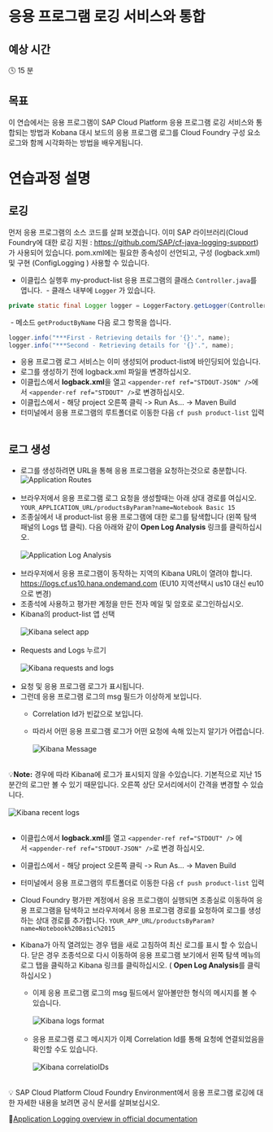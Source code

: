 # 응용 프로그램 로깅 서비스와 통합

## 예상 시간

:clock4: 15 분

## 목표

이 연습에서는 응용 프로그램이 SAP Cloud Platform 응용 프로그램 로깅 서비스와 통합되는 방법과 Kobana 대시 보드의 응용 프로그램 로그를 Cloud Foundry 구성 요소 로그와 함께 시각화하는 방법을 배우게됩니다.


# 연습과정 설명


## 로깅
먼저 응용 프로그램의 소스 코드를 살펴 보겠습니다. 이미 SAP 라이브러리(Cloud Foundry에 대한 로깅 지원 : https://github.com/SAP/cf-java-logging-support)가 사용되어 있습니다. pom.xml에는 필요한 종속성이 선언되고, 구성 (logback.xml) 및 구현 (ConfigLogging ) 사용할 수 있습니다.

* 이클립스 실행후 my-product-list 응용 프로그램의 클래스 `Controller.java`를 엽니다.
  - 클래스 내부에 `Logger` 가 있습니다.
```java
private static final Logger logger = LoggerFactory.getLogger(Controller.class);
```

  - 메소드 `getProductByName` 다음 로그 항목을 씁니다.
  ```java
  logger.info("***First - Retrieving details for '{}'.", name);
  logger.info("***Second - Retrieving details for '{}'.", name);
  ```
* 응용 프로그램 로그 서비스는 이미 생성되어 product-list에 바인딩되어 있습니다.
* 로그를 생성하기 전에 logback.xml 파일을 변경하십시오.
* 이클립스에서 **logback.xml**을 열고 `<appender-ref ref="STDOUT-JSON" />`에서 `<appender-ref ref="STDOUT" />`로 변경하십시오.
* 이클립스에서 - 해당 project 오른쪽 클릭 -> Run As... -> Maven Build
* 터미널에서 응용 프로그램의 루트폴더로 이동한 다음 `cf push product-list` 입력
<br><br>

## 로그 생성
* 로그를 생성하려면 URL을 통해 응용 프로그램을 요청하는것으로 충분합니다.
![Application Routes](/img/application_routes_cockpit.png?raw=true)
<br><br>
* 브라우저에서 응용 프로그램 로그 요청을 생성할때는 아래 상대 경로를 여십시오.
`YOUR_APPLICATION_URL/productsByParam?name=Notebook Basic 15`
* 조종실에서 내 product-list 응용 프로그램에 대한 로그를 탐색합니다 (왼쪽 탐색 패널의 Logs 탭 클릭). 다음 아래와 같이 **Open Log Analysis** 링크를 클릭하십시오.
<br><br>
![Application Log Analysis](/img/cockpit_open_log_analysis.png?raw=true)
<br><br>
* 브라우저에서 응용 프로그램이 동작하는 지역의 Kibana URL이 열려야 합니다. https://logs.cf.us10.hana.ondemand.com (EU10 지역선택시 us10 대신 eu10 으로 변경)
* 조종석에 사용하고 평가판 계정을 만든 전자 메일 및 암호로 로그인하십시오.
* Kibana의 product-list 앱 선택
<br><br>
![Kibana select app](/img/kibana_product_list_app.png?raw=true)
<br><br>
* Requests and Logs 누르기
<br><br>
![Kibana requests and logs](/img/kibana_requests_logs.png?raw=true)
<br><br>
* 요청 및 응용 프로그램 로그가 표시됩니다.
* 그런데 응용 프로그램 로그의 msg 필드가 이상하게 보입니다.
  
  * Correlation Id가 빈값으로 보입니다.
  
  * 따라서 어떤 응용 프로그램 로그가 어떤 요청에 속해 있는지 알기가 어렵습니다. 
  <br><br>
  ![Kibana Message](/img/kibana_msg_no_correlationid.png?raw=tru)
  <br><br>

:bulb:**Note:** 경우에 따라 Kibana에 로그가 표시되지 않을 수있습니다. 기본적으로 지난 15 분간의 로그만 볼 수 있기 때문입니다. 오른쪽 상단 모서리에서이 간격을 변경할 수 있습니다. 
<br><br>
![Kibana recent logs](/img/kibana_recent_logs.png?raw=true)
<br><br>

* 이클립스에서 **logback.xml**를 열고 `<appender-ref ref="STDOUT" />` 에서 `<appender-ref ref="STDOUT-JSON" />`로 변경 하십시오.
* 이클립스에서 - 해당 project 오른쪽 클릭 -> Run As... -> Maven Build
* 터미널에서 응용 프로그램의 루트폴더로 이동한 다음 `cf push product-list` 입력
* Cloud Foundry 평가판 계정에서 응용 프로그램이 실행되면 조종실로 이동하여 응용 프로그램을 탐색하고 브라우저에서 응용 프로그램 경로를 요청하여 로그를 생성하는 상대 경로를 추가합니다. `YOUR_APP_URL/productsByParam?name=Notebook%20Basic%2015`
* Kibana가 아직 열려있는 경우 탭을 새로 고침하여 최신 로그를 표시 할 수 있습니다. 닫은 경우 조종석으로 다시 이동하여 응용 프로그램 보기에서 왼쪽 탐색 메뉴의 로그 탭을 클릭하고 Kibana 링크를 클릭하십시오. ( **Open Log Analysis**를 클릭하십시오 )
  
  * 이제 응용 프로그램 로그의 msg 필드에서 알아볼만한 형식의 메시지를 볼 수 있습니다. 
  <br><br>
  ![Kibana logs format](/img/kibana_logs_format.png?raw=true)
  <br><br>
  * 응용 프로그램 로그 메시지가 이제 Correlation Id를 통해 요청에 연결되었음을 확인할 수도 있습니다. 
  <br><br>
  ![Kibana correlatioIDs](/img/kibana_correlationIDs.png?raw=true)
  <br><br>

:bulb: SAP Cloud Platform Cloud Foundry Environment에서 응용 프로그램 로깅에 대한 자세한 내용을 보려면 공식 문서를 살펴보십시오.

:link:[Application Logging overview in official documentation](https://help.sap.com/viewer/65de2977205c403bbc107264b8eccf4b/Cloud/en-US/68454d44ad41458788959485a24305e2.html)
